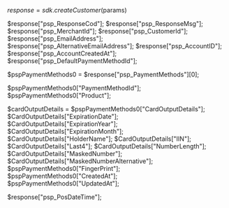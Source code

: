 $response = sdk.createCustomer($params)

$response["psp_ResponseCod"];
$response["psp_ResponseMsg"];
$response["psp_MerchantId"];
$response["psp_CustomerId"];
$response["psp_EmailAddress"];
$response["psp_AlternativeEmailAddress"];
$response["psp_AccountID"];
$response["psp_AccountCreatedAt"];
$response["psp_DefaultPaymentMethodId"];

$pspPaymentMethods0 = $response["psp_PaymentMethods"][0];

$pspPaymentMethods0["PaymentMethodId"];
$pspPaymentMethods0["Product"];

$cardOutputDetails = $pspPaymentMethods0["CardOutputDetails"];
$CardOutputDetails["ExpirationDate"];
$CardOutputDetails["ExpirationYear"];
$CardOutputDetails["ExpirationMonth"];
$CardOutputDetails["HolderName"];
$CardOutputDetails["IIN"];
$CardOutputDetails["Last4"];
$CardOutputDetails["NumberLength"];
$CardOutputDetails["MaskedNumber"];
$CardOutputDetails["MaskedNumberAlternative"];
$pspPaymentMethods0["FingerPrint"];
$pspPaymentMethods0["CreatedAt"];
$pspPaymentMethods0["UpdatedAt"];


$response["psp_PosDateTime"];
